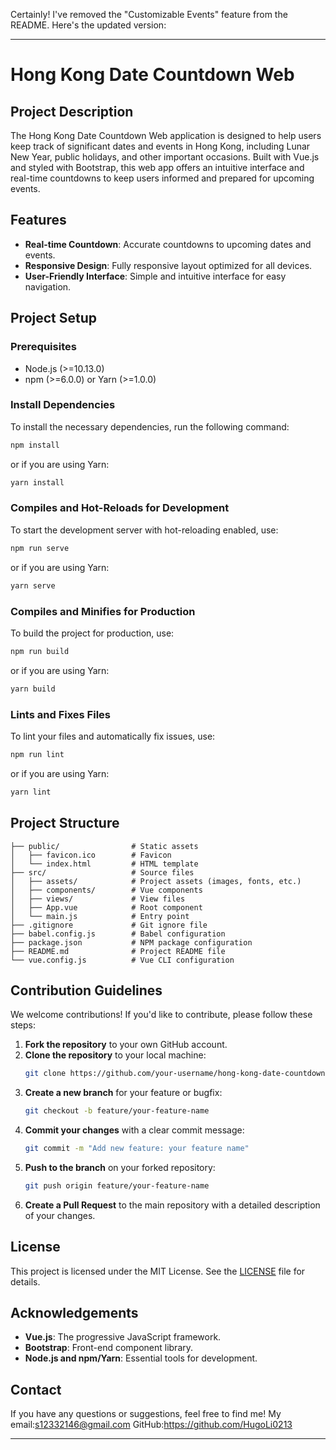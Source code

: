 Certainly! I've removed the "Customizable Events" feature from the README. Here's the updated version:

---

# Hong Kong Date Countdown Web

## Project Description

The Hong Kong Date Countdown Web application is designed to help users keep track of significant dates and events in Hong Kong, including Lunar New Year, public holidays, and other important occasions. Built with Vue.js and styled with Bootstrap, this web app offers an intuitive interface and real-time countdowns to keep users informed and prepared for upcoming events.

## Features

- **Real-time Countdown**: Accurate countdowns to upcoming dates and events.
- **Responsive Design**: Fully responsive layout optimized for all devices.
- **User-Friendly Interface**: Simple and intuitive interface for easy navigation.

## Project Setup

### Prerequisites

- Node.js (>=10.13.0)
- npm (>=6.0.0) or Yarn (>=1.0.0)

### Install Dependencies

To install the necessary dependencies, run the following command:

```bash
npm install
```

or if you are using Yarn:

```bash
yarn install
```

### Compiles and Hot-Reloads for Development

To start the development server with hot-reloading enabled, use:

```bash
npm run serve
```

or if you are using Yarn:

```bash
yarn serve
```

### Compiles and Minifies for Production

To build the project for production, use:

```bash
npm run build
```

or if you are using Yarn:

```bash
yarn build
```

### Lints and Fixes Files

To lint your files and automatically fix issues, use:

```bash
npm run lint
```

or if you are using Yarn:

```bash
yarn lint
```

## Project Structure

```
├── public/                # Static assets
│   ├── favicon.ico        # Favicon
│   └── index.html         # HTML template
├── src/                   # Source files
│   ├── assets/            # Project assets (images, fonts, etc.)
│   ├── components/        # Vue components
│   ├── views/             # View files
│   ├── App.vue            # Root component
│   └── main.js            # Entry point
├── .gitignore             # Git ignore file
├── babel.config.js        # Babel configuration
├── package.json           # NPM package configuration
├── README.md              # Project README file
└── vue.config.js          # Vue CLI configuration
```

## Contribution Guidelines

We welcome contributions! If you'd like to contribute, please follow these steps:

1. **Fork the repository** to your own GitHub account.
2. **Clone the repository** to your local machine:
    ```bash
    git clone https://github.com/your-username/hong-kong-date-countdown-web.git
    ```
3. **Create a new branch** for your feature or bugfix:
    ```bash
    git checkout -b feature/your-feature-name
    ```
4. **Commit your changes** with a clear commit message:
    ```bash
    git commit -m "Add new feature: your feature name"
    ```
5. **Push to the branch** on your forked repository:
    ```bash
    git push origin feature/your-feature-name
    ```
6. **Create a Pull Request** to the main repository with a detailed description of your changes.

## License

This project is licensed under the MIT License. See the [LICENSE](LICENSE) file for details.

## Acknowledgements

- **Vue.js**: The progressive JavaScript framework.
- **Bootstrap**: Front-end component library.
- **Node.js and npm/Yarn**: Essential tools for development.

## Contact

If you have any questions or suggestions, feel free to find me!
My email:s12332146@gmail.com
GitHub:https://github.com/HugoLi0213


---

